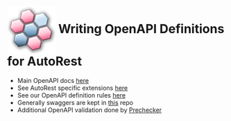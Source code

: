 # <img align="center" src="../images/logo.png">  Writing OpenAPI Definitions for AutoRest


- Main OpenAPI docs [here][swagger]
- See AutoRest specific extensions [here][extensions]
- See our OpenAPI definition rules [here][rules]
- Generally swaggers are kept in [this][azure_rest_api_specs] repo
- Additional OpenAPI validation done by [Prechecker][prechecker]

<!-- LINKS -->
[swagger]: https://swagger.io/docs/
[extensions]: ../extensions/readme.md
[rules]: https://github.com/Azure/azure-rest-api-specs/blob/master/documentation/openapi-authoring-automated-guidelines.md
[azure_rest_api_specs]: https://github.com/Azure/azure-rest-api-specs
[prechecker]: ./prechecker.md